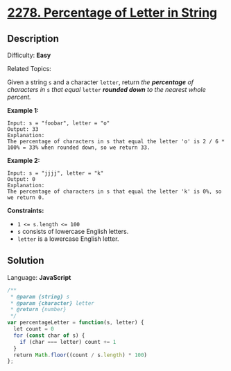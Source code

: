 # [2278\. Percentage of Letter in String](https://leetcode.com/problems/percentage-of-letter-in-string/)

## Description

Difficulty: **Easy**  

Related Topics:


Given a string `s` and a character `letter`, return _the **percentage** of characters in_ `s` _that equal_ `letter` _**rounded down** to the nearest whole percent._

**Example 1:**

```
Input: s = "foobar", letter = "o"
Output: 33
Explanation:
The percentage of characters in s that equal the letter 'o' is 2 / 6 * 100% = 33% when rounded down, so we return 33.
```

**Example 2:**

```
Input: s = "jjjj", letter = "k"
Output: 0
Explanation:
The percentage of characters in s that equal the letter 'k' is 0%, so we return 0.
```

**Constraints:**

*   `1 <= s.length <= 100`
*   `s` consists of lowercase English letters.
*   `letter` is a lowercase English letter.


## Solution

Language: **JavaScript**

```javascript
/**
 * @param {string} s
 * @param {character} letter
 * @return {number}
 */
var percentageLetter = function(s, letter) {
  let count = 0
  for (const char of s) {
    if (char === letter) count += 1
  }
  return Math.floor((count / s.length) * 100)
};
```